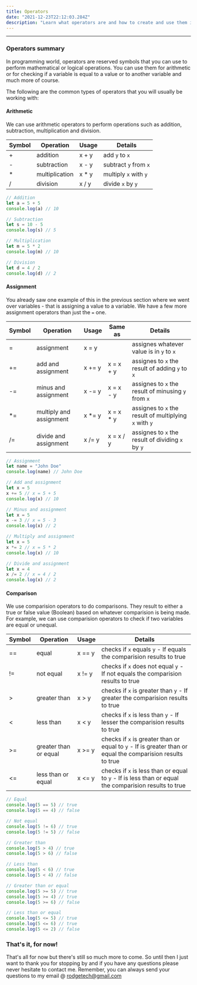 ```yaml
---
title: Operators
date: "2021-12-23T22:12:03.284Z"
description: "Learn what operators are and how to create and use them in Javascript."
---
```


---

### Operators summary

In programming world, operators are reserved symbols that you can use to perform mathematical or logical operations. You can use them for arithmetic or for checking if a variable is equal to a value or to another variable and much more of course.

The following are the common types of operators that you will usually be working with:

#### Arithmetic

We can use arithmetic operators to perform operations such as addition, subtraction, multiplication and division.

| Symbol | Operation      | Usage  | Details               |
| ------ | -------------- | ------ | --------------------- |
| +      | addition       | x + y  | add `y` to `x`        |
| -      | subtraction    | x - y  | subtract `y` from `x` |
| \*     | multiplication | x \* y | multiply `x` with `y` |
| /      | division       | x / y  | divide `x` by `y`     |

```javascript
// Addition
let a = 5 + 5
console.log(a) // 10

// Subtraction
let s = 10 - 5
console.log(s) // 5

// Multiplication
let m = 5 * 2
console.log(m) // 10

// Division
let d = 4 / 2
console.log(d) // 2
```

#### Assignment

You already saw one example of this in the previous section where we went over variables - that is assigning a value to a variable. We have a few more assignment operators than just the `=` one.

| Symbol | Operation               | Usage   | Same as    | Details                                                |
| ------ | ----------------------- | ------- | ---------- | ------------------------------------------------------ |
| =      | assignment              | x = y   |            | assignes whatever value is in `y` to `x`               |
| +=     | add and assignment      | x += y  | x = x + y  | assignes to `x` the result of adding `y` to `x`        |
| -=     | minus and assignment    | x -= y  | x = x - y  | assignes to `x` the result of minusing `y` from `x`    |
| \*=    | multiply and assignment | x \*= y | x = x \* y | assignes to `x` the result of multiplying `x` with `y` |
| /=     | divide and assignment   | x /= y  | x = x / y  | assignes to `x` the result of dividing `x` by `y`      |

```javascript
// Assignment
let name = "John Doe"
console.log(name) // John Doe

// Add and assignment
let x = 5
x += 5 // x = 5 + 5
console.log(x) // 10

// Minus and assignment
let x = 5
x -= 3 // x = 5 - 3
console.log(x) // 2

// Multiply and assignment
let x = 5
x *= 2 // x = 5 * 2
console.log(x) // 10

// Divide and assignment
let x = 4
x /= 2 // x = 4 / 2
console.log(x) // 2
```

#### Comparison

We use comparision operators to do comparisons. They result to either a true or false value (Boolean) based on whatever comparision is being made. For example, we can use comparision operators to check if two variables are equal or unequal.

| Symbol | Operation             | Usage  | Details                                                                                                     |
| ------ | --------------------- | ------ | ----------------------------------------------------------------------------------------------------------- |
| ==     | equal                 | x == y | checks if `x` equals `y` - If equals the comparision results to true                                        |
| !=     | not equal             | x != y | checks if `x` does not equal `y` - If not equals the comparision results to true                            |
| >      | greater than          | x > y  | checks if `x` is greater than `y` - If greater the comparision results to true                              |
| <      | less than             | x < y  | checks if `x` is less than `y` - If lesser the comparision results to true                                  |
| >=     | greater than or equal | x >= y | checks if `x` is greater than or equal to `y` - If is greater than or equal the comparision results to true |
| <=     | less than or equal    | x <= y | checks if `x` is less than or equal to `y` - If is less than or equal the comparision results to true       |

```javascript
// Equal
console.log(5 == 5) // true
console.log(5 == 4) // false

// Not equal
console.log(5 != 6) // true
console.log(5 != 5) // false

// Greater than
console.log(5 > 4) // true
console.log(5 > 6) // false

// Less than
console.log(5 < 6) // true
console.log(5 < 4) // false

// Greater than or equal
console.log(5 >= 5) // true
console.log(5 >= 4) // true
console.log(5 >= 6) // false

// Less than or equal
console.log(5 <= 5) // true
console.log(5 <= 6) // true
console.log(5 <= 2) // false
```

### That's it, for now!

That's all for now but there's still so much more to come. So until then I just want to thank you for stopping by and if you have any questions please never hesitate to contact me. Remember, you can always send your questions to my email @ rodgetech@gmail.com
